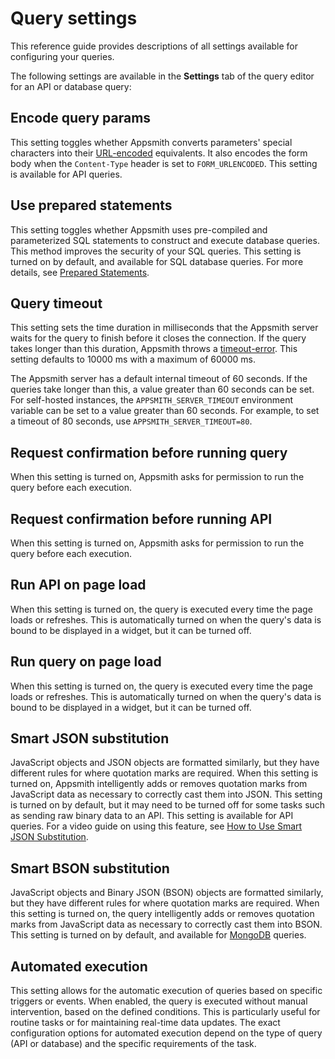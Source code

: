# Query settings

This reference guide provides descriptions of all settings available for configuring your queries.

The following settings are available in the **Settings** tab of the query editor for an API or database query:

## Encode query params

This setting toggles whether Appsmith converts parameters' special characters into their [URL-encoded](https://en.wikipedia.org/wiki/URL_encoding) equivalents. It also encodes the form body when the `Content-Type` header is set to `FORM_URLENCODED`. This setting is available for API queries.

## Use prepared statements

This setting toggles whether Appsmith uses pre-compiled and parameterized SQL statements to construct and execute database queries. This method improves the security of your SQL queries. This setting is turned on by default, and available for SQL database queries. For more details, see [Prepared Statements](/connect-data/concepts/how-to-use-prepared-statements).

## Query timeout

This setting sets the time duration in milliseconds that the Appsmith server waits for the query to finish before it closes the connection. If the query takes longer than this duration, Appsmith throws a [timeout-error](/help-and-support/troubleshooting-guide/action-errors#timeout-error). This setting defaults to 10000 ms with a maximum of 60000 ms.

The Appsmith server has a default internal timeout of 60 seconds. If the queries take longer than this, a value greater than 60 seconds can be set. For self-hosted instances, the `APPSMITH_SERVER_TIMEOUT` environment variable can be set to a value greater than 60 seconds. For example, to set a timeout of 80 seconds, use `APPSMITH_SERVER_TIMEOUT=80`.

## Request confirmation before running query

When this setting is turned on, Appsmith asks for permission to run the query before each execution.

## Request confirmation before running API

When this setting is turned on, Appsmith asks for permission to run the query before each execution.

## Run API on page load

When this setting is turned on, the query is executed every time the page loads or refreshes. This is automatically turned on when the query's data is bound to be displayed in a widget, but it can be turned off.

## Run query on page load

When this setting is turned on, the query is executed every time the page loads or refreshes. This is automatically turned on when the query's data is bound to be displayed in a widget, but it can be turned off.

## Smart JSON substitution

JavaScript objects and JSON objects are formatted similarly, but they have different rules for where quotation marks are required. When this setting is turned on, Appsmith intelligently adds or removes quotation marks from JavaScript data as necessary to correctly cast them into JSON. This setting is turned on by default, but it may need to be turned off for some tasks such as sending raw binary data to an API. This setting is available for API queries. For a video guide on using this feature, see [How to Use Smart JSON Substitution](https://www.youtube.com/watch?v=-Z3y-pdNhXc).

## Smart BSON substitution

JavaScript objects and Binary JSON (BSON) objects are formatted similarly, but they have different rules for where quotation marks are required. When this setting is turned on, the query intelligently adds or removes quotation marks from JavaScript data as necessary to correctly cast them into BSON. This setting is turned on by default, and available for [MongoDB](/connect-data/reference/querying-mongodb) queries.

## Automated execution

This setting allows for the automatic execution of queries based on specific triggers or events. When enabled, the query is executed without manual intervention, based on the defined conditions. This is particularly useful for routine tasks or for maintaining real-time data updates. The exact configuration options for automated execution depend on the type of query (API or database) and the specific requirements of the task.